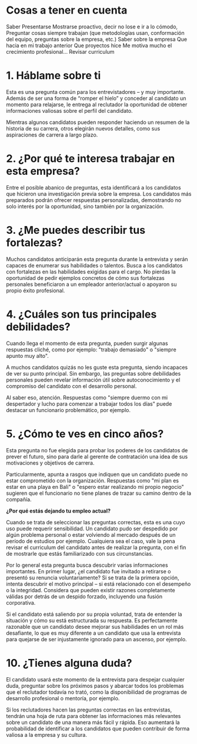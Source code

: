 

# Cosas a tener en cuenta 
Saber Presentarse
Mostrarse proactivo, decir no lose e ir  a lo cómodo,
Preguntar cosas siempre trabajan (que metodologías usan, conformación del equipo, preguntas sobre la empresa, etc.)
Saber sobre la empresa
Que hacia en mi trabajo anterior
Que proyectos hice
Me motiva mucho el crecimiento profesional...
Revisar curriculum
# 1. Háblame sobre ti

Esta es una pregunta común para los entrevistadores – y muy importante. Además de ser una forma de “romper el hielo” y conceder al candidato un momento para relajarse, le entrega al reclutador la oportunidad de obtener informaciones valiosas sobre el perfil del candidato.

Mientras algunos candidatos pueden responder haciendo un resumen de la historia de su carrera, otros elegirán nuevos detalles, como sus aspiraciones de carrera a largo plazo.

# 2. ¿Por qué te interesa trabajar en esta empresa?

Entre el posible abanico de preguntas, esta identificará a los candidatos que hicieron una investigación previa sobre la empresa. Los candidatos más preparados podrán ofrecer respuestas personalizadas, demostrando no solo interés por la oportunidad, sino también por la organización.

# 3. ¿Me puedes describir tus fortalezas?

Muchos candidatos anticiparán esta pregunta durante la entrevista y serán capaces de enumerar sus habilidades o talentos. Busca a los candidatos con fortalezas en las habilidades exigidas para el cargo. No pierdas la oportunidad de pedir ejemplos concretos de cómo sus fortalezas personales beneficiaron a un empleador anterior/actual o apoyaron su propio éxito profesional.

# 4. ¿Cuáles son tus principales debilidades?

Cuando llega el momento de esta pregunta, pueden surgir algunas respuestas cliché, como por ejemplo: "trabajo demasiado" o "siempre apunto muy alto".

A muchos candidatos quizás no les guste esta pregunta, siendo incapaces de ver su punto principal. Sin embargo, las preguntas sobre debilidades personales pueden revelar información útil sobre autoconocimiento y el compromiso del candidato con el desarrollo personal.

Al saber eso, atención. Respuestas como "siempre duermo con mi despertador y lucho para comenzar a trabajar todos los días" puede destacar un funcionario problemático, por ejemplo.

# 5. ¿Cómo te ves en cinco años?

Esta pregunta no fue elegida para probar los poderes de los candidatos de prever el futuro, sino para darle al gerente de contratación una idea de sus motivaciones y objetivos de carrera.

Particularmente, apunta a rasgos que indiquen que un candidato puede no estar comprometido con la organización. Respuestas como "mi plan es estar en una playa en Bali" o "espero estar realizando mi propio negocio" sugieren que el funcionario no tiene planes de trazar su camino dentro de la compañía.

**¿Por qué estás dejando tu empleo actual?**

Cuando se trata de seleccionar las preguntas correctas, esta es una cuyo uso puede requerir sensibilidad. Un candidato pudo ser despedido por algún problema personal o estar volviendo al mercado después de un período de estudios por ejemplo. Cualquiera sea el caso, vale la pena revisar el curriculum del candidato antes de realizar la pregunta, con el fin de mostrarle que estás familiarizado con sus circunstancias.

Por lo general esta pregunta busca descubrir varias informaciones importantes. En primer lugar, ¿el candidato fue invitado a retirarse o presentó su renuncia voluntariamente? Si se trata de la primera opción, intenta descubrir el motivo principal – si está relacionado con el desempeño o la integridad. Considera que pueden existir razones completamente válidas por detrás de un despido forzado, incluyendo una fusión corporativa.

Si el candidato está saliendo por su propia voluntad, trata de entender la situación y cómo su está estructurada su respuesta. Es perfectamente razonable que un candidato desee mejorar sus habilidades en un rol más desafiante, lo que es muy diferente a un candidato que usa la entrevista para quejarse de ser injustamente ignorado para un ascenso, por ejemplo.

# 10. ¿Tienes alguna duda?

El candidato usará este momento de la entrevista para despejar cualquier duda, preguntar sobre los próximos pasos y abarcar todos los problemas que el reclutador todavía no trató, como la disponibilidad de programas de desarrollo profesional o mentoría, por ejemplo.

Si los reclutadores hacen las preguntas correctas en las entrevistas, tendrán una hoja de ruta para obtener las informaciones más relevantes sobre un candidato de una manera más fácil y rápida. Eso aumentará la probabilidad de identificar a los candidatos que pueden contribuir de forma valiosa a la empresa y su cultura.